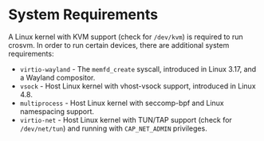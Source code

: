 # System Requirements

A Linux kernel with KVM support (check for `/dev/kvm`) is required to run
crosvm. In order to run certain devices, there are additional system
requirements:

-   `virtio-wayland` - The `memfd_create` syscall, introduced in Linux 3.17, and
    a Wayland compositor.
-   `vsock` - Host Linux kernel with vhost-vsock support, introduced in Linux
    4.8.
-   `multiprocess` - Host Linux kernel with seccomp-bpf and Linux namespacing
    support.
-   `virtio-net` - Host Linux kernel with TUN/TAP support (check for
    `/dev/net/tun`) and running with `CAP_NET_ADMIN` privileges.
